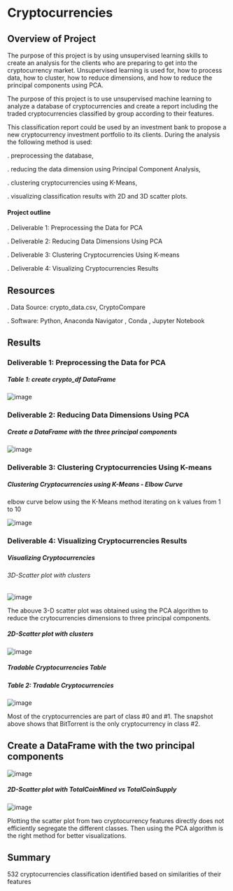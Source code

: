 # Cryptocurrencies

## Overview of Project

The purpose of this project is by using unsupervised learning skills to create an analysis for the clients who are preparing to get into the cryptocurrency market. Unsupervised learning is used for, how to process data, how to cluster, how to reduce dimensions, and how to reduce the principal components using PCA.

The purpose of this project is to use unsupervised machine learning to analyze a database of cryptocurrencies and create a report including the traded cryptocurrencies classified by group according to their features.

This classification report could be used by an investment bank to propose a new cryptocurrency investment portfolio to its clients.
During the analysis the following method is used:

. preprocessing the database,

. reducing the data dimension using Principal Component Analysis,

. clustering cryptocurrencies using K-Means,

. visualizing classification results with 2D and 3D scatter plots.

  
 #### Project outline
 
  . Deliverable 1: Preprocessing the Data for PCA
  
  . Deliverable 2: Reducing Data Dimensions Using PCA
  
  . Deliverable 3: Clustering Cryptocurrencies Using K-means
  
  . Deliverable 4: Visualizing Cryptocurrencies Results
  
## Resources
  
  . Data Source: crypto_data.csv, CryptoCompare

  . Software: Python, Anaconda Navigator , Conda , Jupyter Notebook 

## Results

### Deliverable 1: Preprocessing the Data for PCA

##### Table 1: create crypto_df DataFrame 
  
  ![image](https://user-images.githubusercontent.com/80365882/125846871-c5bf55bd-00c6-4927-8927-47e3e204b2ab.png)
  
### Deliverable 2: Reducing Data Dimensions Using PCA

 ##### Create a DataFrame with the three principal components

![image](https://user-images.githubusercontent.com/80365882/125849103-1d298042-1153-449d-8067-0515bce36c8d.png)

### Deliverable 3: Clustering Cryptocurrencies Using K-means

##### Clustering Cryptocurrencies using K-Means - Elbow Curve

elbow curve below using the K-Means method iterating on k values from 1 to 10

![image](https://user-images.githubusercontent.com/80365882/125848325-a415a5ee-7d84-4744-9650-38da2b1d6436.png)

### Deliverable 4: Visualizing Cryptocurrencies Results

##### Visualizing Cryptocurrencies

###### 3D-Scatter plot with clusters

![image](https://user-images.githubusercontent.com/80365882/125849757-783f2757-8b13-4197-9c16-73d57522583a.png)

The abouve 3-D scatter plot was obtained using the PCA algorithm to reduce the crytocurrencies dimensions to three principal components.

##### 2D-Scatter plot with clusters

![image](https://user-images.githubusercontent.com/80365882/125852997-3f5bed42-084d-43da-af53-db98a7aa2809.png)

##### Tradable Cryptocurrencies Table

##### Table 2: Tradable Cryptocurrencies 

![image](https://user-images.githubusercontent.com/80365882/125851487-17a2a6e7-43ce-48e5-bdfd-1c7ba21d7359.png)

Most of the cryptocurrencies are part of class #0 and #1.
The snapshot above shows that BitTorrent is the only cryptocurrency in class #2.

## Create a DataFrame with the two principal components

![image](https://user-images.githubusercontent.com/80365882/125852154-94c7aa5c-084c-4093-ab75-3e9733fa587d.png)

##### 2D-Scatter plot with TotalCoinMined vs TotalCoinSupply

![image](https://user-images.githubusercontent.com/80365882/125852246-dab9dcd7-f6a9-430b-8f32-07f9090fabf3.png)

Plotting the scatter plot from two cryptocurrency features directly does not efficiently segregate the different classes. Then using the PCA algorithm is the right method for better visualizations.

## Summary

 532 cryptocurrencies classification identified based on similarities of their features




